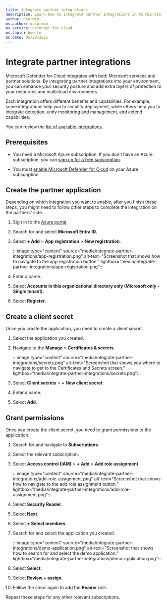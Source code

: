 ```yaml
---
title: Integrate partner integrations
description: Learn how to integrate partner integrations in to Microsoft Defender for Cloud.
author: dcurwin
ms.author: dacurwin
ms.service: defender-for-cloud
ms.topic: how-to
ms.date: 05/20/2025
---
```


# Integrate partner integrations

Microsoft Defender for Cloud integrates with both Microsoft services and partner solutions. By integrating partner integrations into your environment, you can enhance your security posture and add extra layers of protection to your resources and multicloud environments.

Each integration offers different benefits and capabilities. For example, some integrations help you to simplify deployment, while others help you to integrate detection, unify monitoring and management, and extend capabilities.

You can review the [list of available integrations](partner-integrations.md).

## Prerequisites

- You need a Microsoft Azure subscription. If you don't have an Azure subscription, you can [sign up for a free subscription](https://azure.microsoft.com/pricing/free-trial/).

- You must [enable Microsoft Defender for Cloud](get-started.md#enable-defender-for-cloud-on-your-azure-subscription) on your Azure subscription.

## Create the partner application

Depending on which integration you want to enable, after you finish these steps, you might need to follow other steps to complete the integration on the partners' side.

1. Sign in to the [Azure portal](https://portal.azure.com/).

1. Search for and select **Microsoft Entra ID**.

1. Select **+ Add** > **App registration** > **New registration**.

    :::image type="content" source="media/integrate-partner-integrations/app-registration.png" alt-text="Screenshot that shows  how to navigate to the app registration button." lightbox="media/integrate-partner-integrations/app-registration.png":::

1. Enter a name.

1. Select **Accounts in this organizational directory only (Microsoft only - Single tenant)**.

1. Select **Register**.

## Create a client secret

Once you create the application, you need to create a client secret.

1. Select the application you created.

1. Navigate to the **Manage** > **Certificates & secrets**.

    :::image type="content" source="media/integrate-partner-integrations/secrets.png" alt-text="Screenshot that shows you where to navigate to get to the Certificates and Secrets screen." lightbox="media/integrate-partner-integrations/secrets.png":::

1. Select **Client secrets** > **+ New client secret**.

1. Enter a name.

1. Select **Add**.

## Grant permissions

Once you create the client secret, you need to grant permissions to the application.

1. Search for and navigate to **Subscriptions**.

1. Select the relevant subscription.

1. Select **Access control (IAM)** > **+ Add** > **Add role assignment**.

    :::image type="content" source="media/integrate-partner-integrations/add-role-assignment.png" alt-text="Screenshot that shows how to navigate to the add role assignment button." lightbox="media/integrate-partner-integrations/add-role-assignment.png":::

1. Select **Security Reader**.

1. Select **Next**.

1. Select **+ Select members**.

1. Search for and select the application you created.

    :::image type="content" source="media/integrate-partner-integrations/demo-application.png" alt-text="Screenshot that shows how to search for and select the demo application." lightbox="media/integrate-partner-integrations/demo-application.png":::

1. Select **Select**.

1. Select **Review + assign**.

1. Follow the steps again to add the **Reader** role.

Repeat these steps for any other relevant subscriptions.
